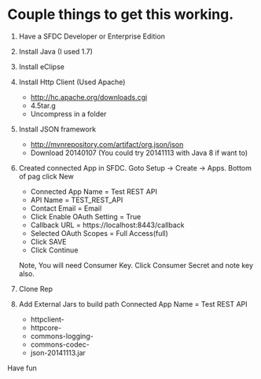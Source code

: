 # Couple things to get this working.

1. Have a SFDC Developer or Enterprise Edition
2. Install Java (I used 1.7)
3. Install eClipse
4. Install Http Client (Used Apache)
      * http://hc.apache.org/downloads.cgi
      * 4.5tar.g
      * Uncompress in a folder
5. Install JSON framework
      * http://mvnrepository.com/artifact/org.json/json
      * Download 20140107 (You could try 20141113 with Java 8 if want to)
6. Created connected App in SFDC.  Goto Setup -> Create -> Apps.  Bottom of pag click New
      * Connected App Name = Test REST API
      * API Name = TEST_REST_API
      * Contact Email = Email
      * Click Enable OAuth Setting = True
      * Callback URL = https://localhost:8443/callback
      * Selected OAuth Scopes = Full Access(full)
      * Click SAVE
      * Click Continue
      
      Note, You will need Consumer Key.  Click Consumer Secret and note key also.

7. Clone Rep
8. Add External Jars to build path
Connected App Name = Test REST API
      * httpclient-<version>
      * httpcore-<version>
      * commons-logging-<version>
      * commons-codec-<version>
      * json-20141113.jar
      
Have fun

